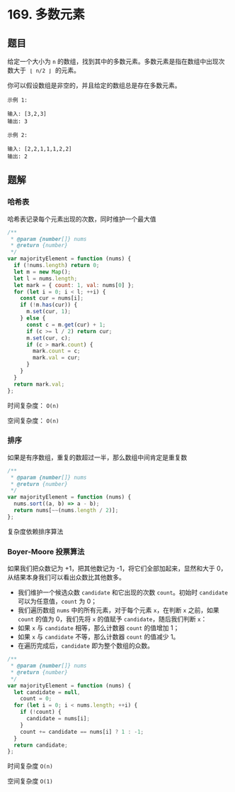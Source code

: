 # 169. 多数元素

## 题目

给定一个大小为 `n` 的数组，找到其中的多数元素。多数元素是指在数组中出现次数大于  `⌊ n/2 ⌋`  的元素。

你可以假设数组是非空的，并且给定的数组总是存在多数元素。

```auto
示例 1:

输入: [3,2,3]
输出: 3

示例 2:

输入: [2,2,1,1,1,2,2]
输出: 2
```

## 题解

### 哈希表

哈希表记录每个元素出现的次数，同时维护一个最大值

```JavaScript
/**
 * @param {number[]} nums
 * @return {number}
 */
var majorityElement = function (nums) {
  if (!nums.length) return 0;
  let m = new Map();
  let l = nums.length;
  let mark = { count: 1, val: nums[0] };
  for (let i = 0; i < l; ++i) {
    const cur = nums[i];
    if (!m.has(cur)) {
      m.set(cur, 1);
    } else {
      const c = m.get(cur) + 1;
      if (c >= l / 2) return cur;
      m.set(cur, c);
      if (c > mark.count) {
        mark.count = c;
        mark.val = cur;
      }
    }
  }
  return mark.val;
};

```

时间复杂度： `O(n)`

空间复杂度： `O(n)`

### 排序

如果是有序数组，重复的数超过一半，那么数组中间肯定是重复数

```JavaScript
/**
 * @param {number[]} nums
 * @return {number}
 */
var majorityElement = function (nums) {
  nums.sort((a, b) => a - b);
  return nums[~~(nums.length / 2)];
};

```

复杂度依赖排序算法

### Boyer-Moore 投票算法

如果我们把众数记为 +1，把其他数记为 -1，将它们全部加起来，显然和大于 0，从结果本身我们可以看出众数比其他数多。

- 我们维护一个候选众数 `candidate` 和它出现的次数 `count`。初始时 `candidate` 可以为任意值，`count` 为 0；
- 我们遍历数组 `nums` 中的所有元素，对于每个元素 `x`，在判断 `x` 之前，如果 `count` 的值为 0，我们先将 `x` 的值赋予 `candidate`，随后我们判断 `x`：
- 如果 `x` 与 `candidate` 相等，那么计数器 `count` 的值增加 1；
- 如果 `x` 与 `candidate` 不等，那么计数器 `count` 的值减少 1。
- 在遍历完成后，`candidate` 即为整个数组的众数。

```JavaScript
/**
 * @param {number[]} nums
 * @return {number}
 */
var majorityElement = function (nums) {
  let candidate = null,
    count = 0;
  for (let i = 0; i < nums.length; ++i) {
    if (!count) {
      candidate = nums[i];
    }
    count += candidate == nums[i] ? 1 : -1;
  }
  return candidate;
};

```

时间复杂度 `O(n)`

空间复杂度 `O(1)`
